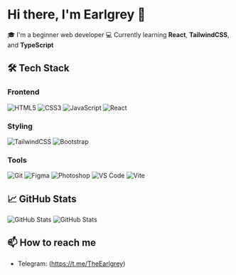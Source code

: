 # Hi there, I'm Earlgrey 👋

🎓 I'm a beginner web developer
💻 Currently learning **React**, **TailwindCSS**, and **TypeScript**  

## 🛠️ Tech Stack

### Frontend
![HTML5](https://img.shields.io/badge/-HTML5-E34F26?logo=html5&logoColor=white)
![CSS3](https://img.shields.io/badge/-CSS3-1572B6?logo=css3&logoColor=white)
![JavaScript](https://img.shields.io/badge/-JavaScript-F7DF1E?logo=javascript&logoColor=black)
![React](https://img.shields.io/badge/-React-20232A?logo=react&logoColor=61DAFB)

### Styling
![TailwindCSS](https://img.shields.io/badge/-TailwindCSS-38B2AC?logo=tailwind-css&logoColor=white)
![Bootstrap](https://img.shields.io/badge/-Bootstrap-563D7C?logo=bootstrap&logoColor=white)

### Tools
![Git](https://img.shields.io/badge/-Git-F05032?logo=git&logoColor=white)
![Figma](https://img.shields.io/badge/-Figma-F24E1E?logo=figma&logoColor=white)
![Photoshop](https://img.shields.io/badge/-Photoshop-31A8FF?logo=adobe-photoshop&logoColor=white)
![VS Code](https://img.shields.io/badge/-VSCode-007ACC?logo=visual-studio-code&logoColor=white)
![Vite](https://img.shields.io/badge/-Vite-646CFF?logo=vite&logoColor=white)


## 📈 GitHub Stats
![GitHub Stats](https://github-readme-stats.vercel.app/api?username=sqien&theme=dark&show_icons=true&hide_border=true&count_private=true)
![GitHub Stats](https://github-readme-stats.vercel.app/api/top-langs/?username=sqien&theme=dark&show_icons=true&hide_border=true&layout=compact)

## 📫 How to reach me
- Telegram: (https://t.me/TheEarlgrey)

